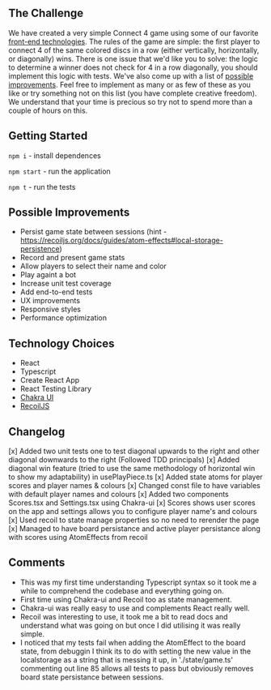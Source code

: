 ## The Challenge

We have created a very simple Connect 4 game using some of our favorite [front-end technologies](#technology-choices). The rules of the game are simple: the first player to connect 4 of the same colored discs in a row (either vertically, horizontally, or diagonally) wins. There is one issue that we'd like you to solve: the logic to determine a winner does not check for 4 in a row diagonally, you should implement this logic with tests. We've also come up with a list of [possible improvements](#possible-improvements). Feel free to implement as many or as few of these as you like or try something not on this list (you have complete creative freedom). We understand that your time is precious so try not to spend more than a couple of hours on this.

## Getting Started

`npm i` - install dependences

`npm start` - run the application

`npm t` - run the tests

## Possible Improvements

- Persist game state between sessions (hint - https://recoiljs.org/docs/guides/atom-effects#local-storage-persistence)
- Record and present game stats
- Allow players to select their name and color
- Play againt a bot
- Increase unit test coverage
- Add end-to-end tests
- UX improvements
- Responsive styles
- Performance optimization

## Technology Choices

- React
- Typescript
- Create React App
- React Testing Library
- [Chakra UI](https://chakra-ui.com/docs/components)
- [RecoilJS](https://recoiljs.org/)

## Changelog

[x] Added two unit tests one to test diagonal upwards to the right and other diagonal downwards to the right (Followed TDD principals)
[x] Added diagonal win feature (tried to use the same methodology of horizontal win to show my adaptability) in usePlayPiece.ts
[x] Added state atoms for player scores and player names & colours
[x] Changed const file to have variables with default player names and colours
[x] Added two components Scores.tsx and Settings.tsx using Chakra-ui
[x] Scores shows user scores on the app and settings allows you to configure player name's and colours
[x] Used recoil to state manage properties so no need to rerender the page
[x] Managed to have board persistance and active player persistance along with scores using AtomEffects from recoil

## Comments

- This was my first time understanding Typescript syntax so it took me a while to comprehend the codebase and everything going on.
- First time using Chakra-ui and Recoil too as state management.
- Chakra-ui was really easy to use and complements React really well.
- Recoil was interesting to use, it took me a bit to read docs and understand what was going on but once I did utilising it was really simple.
- I noticed that my tests fail when adding the AtomEffect to the board state, from debuggin I think its to do with setting the new value in the localstorage as a string that is messing it up, in './state/game.ts' commenting out line 85 allows all tests to pass but obviously removes board state persistance between sessions.
